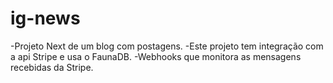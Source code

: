# ig-news

-Projeto Next de um blog com postagens.
-Este projeto tem integração com a api Stripe e usa o FaunaDB.
-Webhooks que monitora as mensagens recebidas da Stripe.

